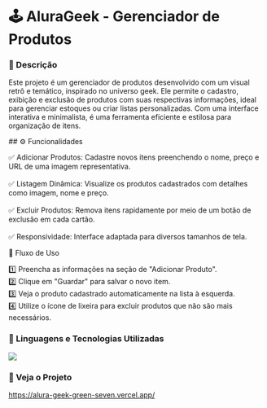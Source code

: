 # 🕹️ AluraGeek - Gerenciador de Produtos

### 💬 Descrição

<p>Este projeto é um gerenciador de produtos desenvolvido com um visual retrô e temático, inspirado no universo geek. Ele permite o cadastro, exibição e exclusão de produtos com suas respectivas informações, ideal para gerenciar estoques ou criar listas personalizadas. Com uma interface interativa e minimalista, é uma ferramenta eficiente e estilosa para organização de itens.</p>
## ⚙️ Funcionalidades

<p>✅ Adicionar Produtos: Cadastre novos itens preenchendo o nome, preço e URL de uma imagem representativa. <br/><br/>✅ Listagem Dinâmica: Visualize os produtos cadastrados com detalhes como imagem, nome e preço. <br/><br/>✅ Excluir Produtos: Remova itens rapidamente por meio de um botão de exclusão em cada cartão. <br/><br/>✅ Responsividade: Interface adaptada para diversos tamanhos de tela. </p>

🔄 Fluxo de Uso
<p>1️⃣ Preencha as informações na seção de "Adicionar Produto". <br/>2️⃣ Clique em "Guardar" para salvar o novo item. <br/>3️⃣ Veja o produto cadastrado automaticamente na lista à esquerda. <br/>4️⃣ Utilize o ícone de lixeira para excluir produtos que não são mais necessários. </p>


### 🤖 Linguagens e Tecnologias Utilizadas

<p align="left">
  <a href="https://skillicons.dev">
    <img src="https://skillicons.dev/icons?i=git,html,css,javascript" />
  </a>
</p>

### 🔗 Veja o Projeto
https://alura-geek-green-seven.vercel.app/
